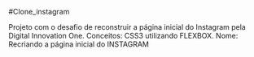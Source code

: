 #Clone_instagram

Projeto com o desafio de reconstruir a página inicial do Instagram pela Digital Innovation One. Conceitos: CSS3 utilizando FLEXBOX. 
Nome: Recriando a página inicial do INSTAGRAM